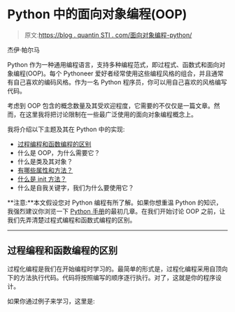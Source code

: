 # Python 中的面向对象编程(OOP)

> 原文:[https://blog . quantin STI . com/面向对象编程-python/](https://blog.quantinsti.com/object-oriented-programming-python/)

杰伊·帕尔马

Python 作为一种通用编程语言，支持多种编程范式，即过程式、函数式和面向对象编程(OOP)。每个 Pythoneer 爱好者经常使用这些编程风格的组合，并且通常有自己喜欢的编码风格。作为一名 Python 程序员，你可以用自己喜欢的风格编写代码。

考虑到 OOP 包含的概念数量及其受欢迎程度，它需要的不仅仅是一篇文章。然而，在这里我将把讨论限制在一些最广泛使用的面向对象编程概念上。

我将介绍以下主题及其在 Python 中的实现:

*   [过程编程和函数编程的区别](#difference-between-procedural-programming-and-functional-programming)
*   什么是 OOP，为什么需要它？
*   什么是类及其对象？
*   [有哪些属性和方法？](#what-are-the-attributes-and-methods)
*   [什么是 init 方法？](#what-is-init-method)
*   什么是自我关键字，我们为什么要使用它？

**注意:**本文假设您对 Python 编程有所了解。如果你想重温 Python 的知识，我强烈建议你浏览一下 [Python 手册](https://www.quantinsti.com/python-basics-handbook)的最初几章。在我们开始讨论 OOP 之前，让我们先弄清楚过程式编程和函数式编程的区别。

* * *

## **过程编程和函数编程的区别**

过程化编程是我们在开始编程时学习的。最简单的形式是，过程化编程采用自顶向下的方法执行代码。代码将按照编写的顺序逐行执行。对了，这就是你的程序设计。

如果你通过例子来学习，这里是: